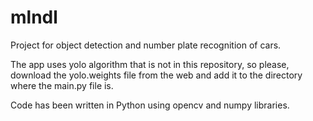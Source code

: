 # mlndl

Project for object detection and number plate recognition of cars.

The app uses yolo algorithm that is not in this repository, so please, download the yolo.weights file from the web and add it to the directory where the main.py file is. 

Code has been written in Python using opencv and numpy libraries.
